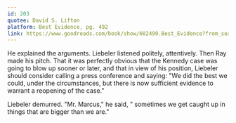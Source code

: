 ```yaml
---
id: 203
quotee: David S. Lifton
platform: Best Evidence, pg. 492
link: https://www.goodreads.com/book/show/602499.Best_Evidence?from_search=true&from_srp=true&qid=eux8SfCPwZ&rank=1
---
```

He explained the arguments. Liebeler listened politely, attentively. Then Ray made his pitch. That it was perfectly obvious that the Kennedy case was going to blow up sooner or later, and that in view of his position, Liebeler should consider calling a press conference and saying: "We did the best we could, under the circumstances, but there is now sufficient evidence to warrant a reopening of the case."

Liebeler demurred. "Mr. Marcus," he said, " sometimes we get caught up in things that are bigger than we are."